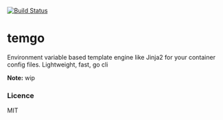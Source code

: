 [![Build Status](https://travis-ci.org/malud/temgo.svg?branch=master)](https://travis-ci.org/malud/temgo)
# temgo
Environment variable based template engine like Jinja2 for your container config files. Lightweight, fast, go cli

**Note:** wip

### Licence

MIT

